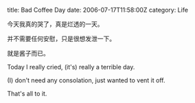 title: Bad Coffee Day
date: 2006-07-17T11:58:00Z
category: Life

今天我真的哭了，真是烂透的一天。

并不需要任何安慰，只是很想发泄一下。

就是酱子而已。

Today I really cried, (it's) really a terrible day.

(I) don't need any consolation, just wanted to vent it off.

That's all to it.
